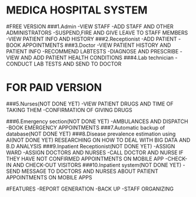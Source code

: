 # MEDICA HOSPITAL SYSTEM
#FREE VERSION
###1.Admin 
-VIEW STAFF
-ADD STAFF AND OTHER ADMINISTRATORS
-SUSPEND,FIRE AND GIVE LEAVE TO STAFF MEMBERS
-VIEW PATIENT INFO AND HISTORY
###2.Receptionist
-ADD PATIENT
-BOOK APPOINTMENTS
###3.Doctor
-VIEW PATIENT HISTORY AND PATIENT INFO
-RECOMMEND LABTESTS
-DIAGNOSE AND PRESCRIBE
-VIEW AND ADD PATIENT HEALTH CONDITIONS
###4.Lab technician
-CONDUCT LAB TESTS AND SEND TO DOCTOR

#   FOR PAID VERSION

###5.Nurses(NOT DONE YET)
-VIEW PATIENT DRUGS AND TIME OF TAKING THEM
-CONFIRMATION OF GIVING DRUGS

###6.Emergency section(NOT DONE YET)
-AMBULANCES AND DISPATCH
-BOOK EMERGENCY APPOINTMENTS
###7.Automatic backup of database(NOT DONE YET)
###8.Disease prevalence estimation using AI(NOT DONE YET)
RESEARCHING ON HOW TO DEAL WITH BIG DATA AND B.D ANALYSIS
###9.Inpatient Receptionist(NOT DONE YET)
-ASSIGN WARD
-ASSIGN DOCTORS AND NURSES
-CALL DOCTOR AND NURSE IF THEY HAVE NOT CONFIRMED APPOINTMENTS ON MOBILE APP
-CHECK-IN AND CHECK-OUT VISITORS
###10.Inpatient system(NOT DONE YET)
-SEND MESSAGE TO DOCTORS AND NURSES ABOUT PATIENT APPOINTMENTS ON MOBILE APPS

#FEATURES
-REPORT GENERATION
-BACK UP
-STAFF ORGANIZING
